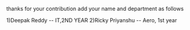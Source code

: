 thanks for your contribution
add your name and department as follows

1)Deepak Reddy -- IT,2ND YEAR
2)Ricky Priyanshu -- Aero, 1st year 
